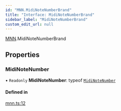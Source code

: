 ```yaml
---
id: "MNN.MidiNoteNumberBrand"
title: "Interface: MidiNoteNumberBrand"
sidebar_label: "MidiNoteNumberBrand"
custom_edit_url: null
---
```


[MNN](../namespaces/MNN.md).MidiNoteNumberBrand

## Properties

### MidiNoteNumber

• `Readonly` **MidiNoteNumber**: typeof [`MidiNoteNumber`](MNN.MidiNoteNumberBrand.md#midinotenumber)

#### Defined in

[mnn.ts:12](https://github.com/noriapi/brand-music/blob/d3723cb/src/mnn.ts#L12)
